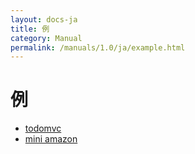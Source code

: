 ```yaml
---
layout: docs-ja
title: 例
category: Manual
permalink: /manuals/1.0/ja/example.html
---
```


# 例

* [todomvc](https://alps-asd.github.io/app-state-diagram/todomvc/)
* [mini amazon](/alps/ja/amazon.html)
